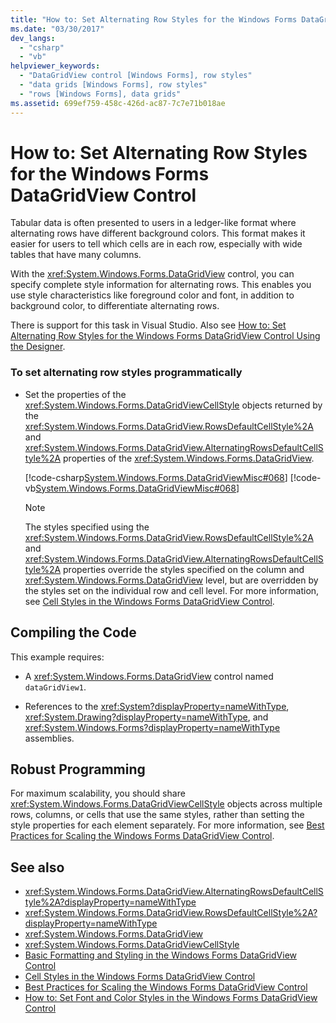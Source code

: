 ```yaml
---
title: "How to: Set Alternating Row Styles for the Windows Forms DataGridView Control"
ms.date: "03/30/2017"
dev_langs: 
  - "csharp"
  - "vb"
helpviewer_keywords: 
  - "DataGridView control [Windows Forms], row styles"
  - "data grids [Windows Forms], row styles"
  - "rows [Windows Forms], data grids"
ms.assetid: 699ef759-458c-426d-ac87-7c7e71b018ae
---
```

# How to: Set Alternating Row Styles for the Windows Forms DataGridView Control
Tabular data is often presented to users in a ledger-like format where alternating rows have different background colors. This format makes it easier for users to tell which cells are in each row, especially with wide tables that have many columns.  
  
 With the <xref:System.Windows.Forms.DataGridView> control, you can specify complete style information for alternating rows. This enables you use style characteristics like foreground color and font, in addition to background color, to differentiate alternating rows.  
  
 There is support for this task in Visual Studio.  Also see [How to: Set Alternating Row Styles for the Windows Forms DataGridView Control Using the Designer](set-alternating-row-styles-for-the-datagrid-using-the-designer.md).  
  
### To set alternating row styles programmatically  
  
-   Set the properties of the <xref:System.Windows.Forms.DataGridViewCellStyle> objects returned by the <xref:System.Windows.Forms.DataGridView.RowsDefaultCellStyle%2A> and <xref:System.Windows.Forms.DataGridView.AlternatingRowsDefaultCellStyle%2A> properties of the <xref:System.Windows.Forms.DataGridView>.  
  
     [!code-csharp[System.Windows.Forms.DataGridViewMisc#068](../../../../samples/snippets/csharp/VS_Snippets_Winforms/System.Windows.Forms.DataGridViewMisc/CS/datagridviewmisc.cs#068)]
     [!code-vb[System.Windows.Forms.DataGridViewMisc#068](../../../../samples/snippets/visualbasic/VS_Snippets_Winforms/System.Windows.Forms.DataGridViewMisc/VB/datagridviewmisc.vb#068)]  
  
    > [!NOTE]
    >  The styles specified using the <xref:System.Windows.Forms.DataGridView.RowsDefaultCellStyle%2A> and <xref:System.Windows.Forms.DataGridView.AlternatingRowsDefaultCellStyle%2A> properties override the styles specified on the column and <xref:System.Windows.Forms.DataGridView> level, but are overridden by the styles set on the individual row and cell level. For more information, see [Cell Styles in the Windows Forms DataGridView Control](cell-styles-in-the-windows-forms-datagridview-control.md).  
  
## Compiling the Code  
 This example requires:  
  
-   A <xref:System.Windows.Forms.DataGridView> control named `dataGridView1`.  
  
-   References to the <xref:System?displayProperty=nameWithType>, <xref:System.Drawing?displayProperty=nameWithType>, and <xref:System.Windows.Forms?displayProperty=nameWithType> assemblies.  
  
## Robust Programming  
 For maximum scalability, you should share <xref:System.Windows.Forms.DataGridViewCellStyle> objects across multiple rows, columns, or cells that use the same styles, rather than setting the style properties for each element separately. For more information, see [Best Practices for Scaling the Windows Forms DataGridView Control](best-practices-for-scaling-the-windows-forms-datagridview-control.md).  
  
## See also
- <xref:System.Windows.Forms.DataGridView.AlternatingRowsDefaultCellStyle%2A?displayProperty=nameWithType>
- <xref:System.Windows.Forms.DataGridView.RowsDefaultCellStyle%2A?displayProperty=nameWithType>
- <xref:System.Windows.Forms.DataGridView>
- <xref:System.Windows.Forms.DataGridViewCellStyle>
- [Basic Formatting and Styling in the Windows Forms DataGridView Control](basic-formatting-and-styling-in-the-windows-forms-datagridview-control.md)
- [Cell Styles in the Windows Forms DataGridView Control](cell-styles-in-the-windows-forms-datagridview-control.md)
- [Best Practices for Scaling the Windows Forms DataGridView Control](best-practices-for-scaling-the-windows-forms-datagridview-control.md)
- [How to: Set Font and Color Styles in the Windows Forms DataGridView Control](how-to-set-font-and-color-styles-in-the-windows-forms-datagridview-control.md)
